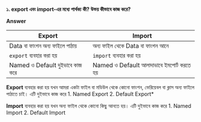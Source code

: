 **১. export এবং import-এর মধ্যে পার্থক্য কী? উভয় কীভাবে কাজ করে?**

**Answer** 

| **Export**                 | **Import**                         |
| -------------------------- | ---------------------------------- |
| Data বা ফাংশন অন্য ফাইলে পাঠায়     | অন্য ফাইল থেকে Data বা ফাংশন আনে           |
| `export` ব্যবহার করা হয়       | `import` ব্যবহার করা হয়               |
| Named ও Default দুইভাবে কাজ করে | Named ও Default আলাদাভাবে ইমপোর্ট করতে হয় |

**Export** ব্যবহার করা হয় যখন আমরা একটা ফাইল বা মডিউল থেকে কোনো ফাংশন, ভেরিয়েবল বা ক্লাস অন্য ফাইলে পাঠাতে চাই। এটি দুইভাবে কাজ করে 1. Named Export 2. Default Export*

**Import** ব্যবহার করা হয় যখন অন্য ফাইল থেকে কোনো কিছু আনতে হয়।  এটি দুইভাবে কাজ করে 1. Named Import 2. Default Import
